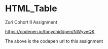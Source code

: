 # HTML_Table
Zuri Cohort II Assignment

https://codepen.io/tonychidi/pen/NWyveQK 

The above is the codepen url to this assignment
